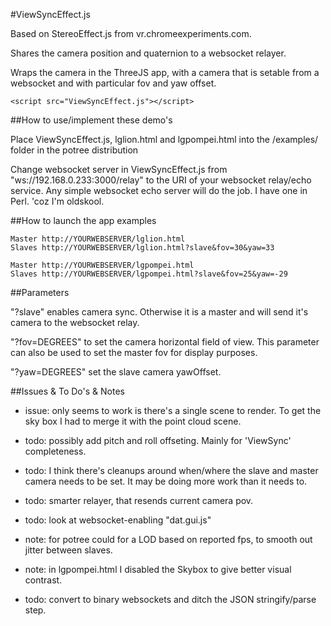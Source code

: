 #ViewSyncEffect.js 

Based on StereoEffect.js from vr.chromeexperiments.com.

Shares the camera position and quaternion to a websocket relayer.

Wraps the camera in the ThreeJS app, with a camera that is setable from a websocket and with particular fov and yaw offset.

`<script src="ViewSyncEffect.js"></script>`

##How to use/implement these demo's

Place ViewSyncEffect.js, lglion.html and lgpompei.html into the /examples/ folder in the potree distribution

Change websocket server in ViewSyncEffect.js from "ws://192.168.0.233:3000/relay" to the URI of your websocket relay/echo service.
Any simple websocket echo server will do the job. I have one in Perl. 'coz I'm oldskool.

##How to launch the app examples

```
Master http://YOURWEBSERVER/lglion.html
Slaves http://YOURWEBSERVER/lglion.html?slave&fov=30&yaw=33

Master http://YOURWEBSERVER/lgpompei.html
Slaves http://YOURWEBSERVER/lgpompei.html?slave&fov=25&yaw=-29
```

##Parameters

"?slave" enables camera sync. Otherwise it is a master and will send it's camera to the websocket relay.

"?fov=DEGREES" to set the camera horizontal field of view. This parameter can also be used to set the master fov for display purposes.

"?yaw=DEGREES" set the slave camera yawOffset.

##Issues & To Do's & Notes

* issue: only seems to work is there's a single scene to render. To get the sky box I had to merge it with the point cloud scene.

* todo: possibly add pitch and roll offseting. Mainly for 'ViewSync' completeness.

* todo: I think there's cleanups around when/where the slave and master camera needs to be set. It may be doing more work than it needs to.

* todo: smarter relayer, that resends current camera pov.

* todo: look at websocket-enabling "dat.gui.js"

* note: for potree could for a LOD based on reported fps, to smooth out jitter between slaves.

* note: in lgpompei.html I disabled the Skybox to give better visual contrast.

* todo: convert to binary websockets and ditch the JSON stringify/parse step.
